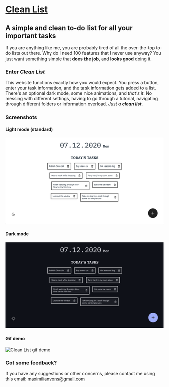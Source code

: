 # [Clean List](https://www.cleanlist.dev/ "The best to-do list")

## A simple and clean to-do list for all your important tasks

If you are anything like me, you are probably tired of all the over-the-top
to-do lists out there.
Why do I need 100 features that I never use anyway? You just want something
simple that **does the job**, and **looks good** doing it.

### Enter *Clean List*

This website functions exactly how you would expect. You press a button, enter
your task information, and the task information gets added to a list. There's an
optional dark mode, some nice animations, and *that's it*. No messing with
different settings, having to go through a tutorial, navigating through different
folders or information overload.
*Just a **clean list***.

### Screenshots

#### Light mode (standard)

![Clean List light mode](assets/cleanlist_demo_light.png)

#### Dark mode

![Clean List dark mode](assets/cleanlist_demo_dark.png)

#### Gif demo

![Clean List gif demo](assets/cleanlist.gif)

### Got some feedback?

If you have any suggestions or other concerns, please contact me using this email:
maximilianvons@gmail.com
